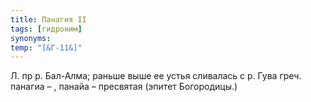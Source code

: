 ```yaml
---
title: Панагия II
tags: [гидроним]
synonyms:
temp: "[&Г-11&]"
---
```


Л. пр р. Бал-Алма; раньше выше ее устья сливалась с р. Гува греч. панагиа – ,
панайа – пресвятая (эпитет Богородицы.)
